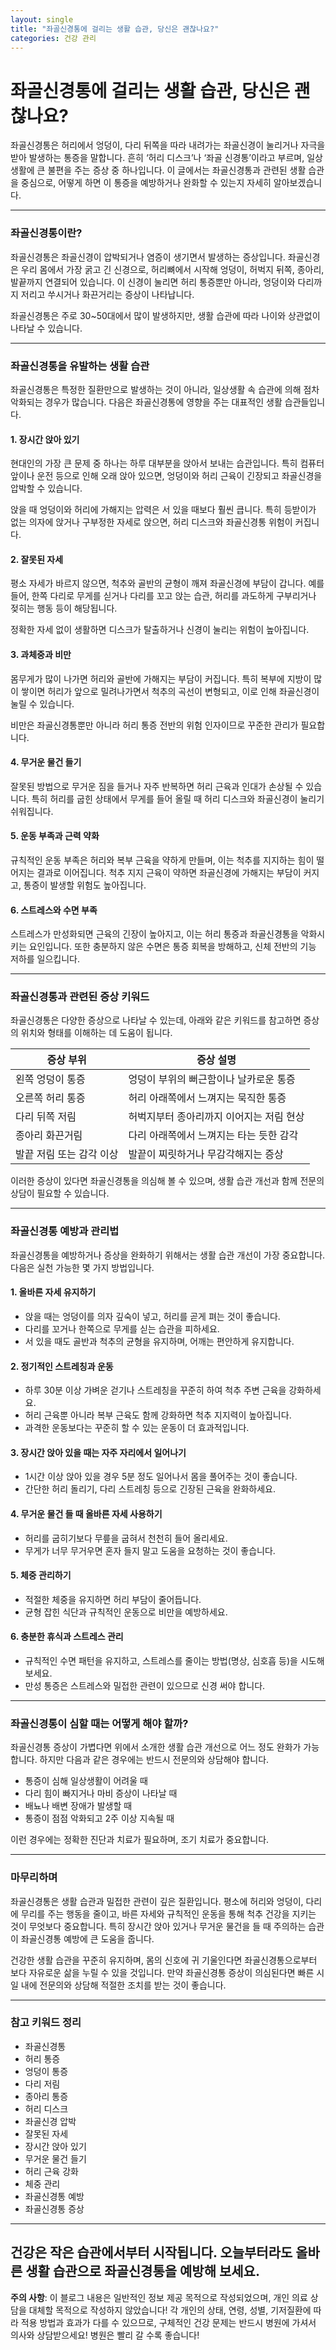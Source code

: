 ```yaml
---
layout: single
title: "좌골신경통에 걸리는 생활 습관, 당신은 괜찮나요?"
categories: 건강 관리
---
```

좌골신경통에 걸리는 생활 습관, 당신은 괜찮나요?
===================================================

좌골신경통은 허리에서 엉덩이, 다리 뒤쪽을 따라 내려가는 좌골신경이 눌리거나 자극을 받아 발생하는 통증을 말합니다. 흔히 ‘허리 디스크’나 ‘좌골 신경통’이라고 부르며, 일상생활에 큰 불편을 주는 증상 중 하나입니다. 이 글에서는 좌골신경통과 관련된 생활 습관을 중심으로, 어떻게 하면 이 통증을 예방하거나 완화할 수 있는지 자세히 알아보겠습니다.

---

### 좌골신경통이란?

좌골신경통은 좌골신경이 압박되거나 염증이 생기면서 발생하는 증상입니다. 좌골신경은 우리 몸에서 가장 굵고 긴 신경으로, 허리뼈에서 시작해 엉덩이, 허벅지 뒤쪽, 종아리, 발끝까지 연결되어 있습니다. 이 신경이 눌리면 허리 통증뿐만 아니라, 엉덩이와 다리까지 저리고 쑤시거나 화끈거리는 증상이 나타납니다.

좌골신경통은 주로 30~50대에서 많이 발생하지만, 생활 습관에 따라 나이와 상관없이 나타날 수 있습니다.

---

### 좌골신경통을 유발하는 생활 습관

좌골신경통은 특정한 질환만으로 발생하는 것이 아니라, 일상생활 속 습관에 의해 점차 악화되는 경우가 많습니다. 다음은 좌골신경통에 영향을 주는 대표적인 생활 습관들입니다.

#### 1. 장시간 앉아 있기

현대인의 가장 큰 문제 중 하나는 하루 대부분을 앉아서 보내는 습관입니다. 특히 컴퓨터 앞이나 운전 등으로 인해 오래 앉아 있으면, 엉덩이와 허리 근육이 긴장되고 좌골신경을 압박할 수 있습니다. 

앉을 때 엉덩이와 허리에 가해지는 압력은 서 있을 때보다 훨씬 큽니다. 특히 등받이가 없는 의자에 앉거나 구부정한 자세로 앉으면, 허리 디스크와 좌골신경통 위험이 커집니다.

#### 2. 잘못된 자세

평소 자세가 바르지 않으면, 척추와 골반의 균형이 깨져 좌골신경에 부담이 갑니다. 예를 들어, 한쪽 다리로 무게를 싣거나 다리를 꼬고 앉는 습관, 허리를 과도하게 구부리거나 젖히는 행동 등이 해당됩니다.

정확한 자세 없이 생활하면 디스크가 탈출하거나 신경이 눌리는 위험이 높아집니다.

#### 3. 과체중과 비만

몸무게가 많이 나가면 허리와 골반에 가해지는 부담이 커집니다. 특히 복부에 지방이 많이 쌓이면 허리가 앞으로 밀려나가면서 척추의 곡선이 변형되고, 이로 인해 좌골신경이 눌릴 수 있습니다.

비만은 좌골신경통뿐만 아니라 허리 통증 전반의 위험 인자이므로 꾸준한 관리가 필요합니다.

#### 4. 무거운 물건 들기

잘못된 방법으로 무거운 짐을 들거나 자주 반복하면 허리 근육과 인대가 손상될 수 있습니다. 특히 허리를 굽힌 상태에서 무게를 들어 올릴 때 허리 디스크와 좌골신경이 눌리기 쉬워집니다.

#### 5. 운동 부족과 근력 약화

규칙적인 운동 부족은 허리와 복부 근육을 약하게 만들며, 이는 척추를 지지하는 힘이 떨어지는 결과로 이어집니다. 척추 지지 근육이 약하면 좌골신경에 가해지는 부담이 커지고, 통증이 발생할 위험도 높아집니다.

#### 6. 스트레스와 수면 부족

스트레스가 만성화되면 근육의 긴장이 높아지고, 이는 허리 통증과 좌골신경통을 악화시키는 요인입니다. 또한 충분하지 않은 수면은 통증 회복을 방해하고, 신체 전반의 기능 저하를 일으킵니다.

---

### 좌골신경통과 관련된 증상 키워드

좌골신경통은 다양한 증상으로 나타날 수 있는데, 아래와 같은 키워드를 참고하면 증상의 위치와 형태를 이해하는 데 도움이 됩니다.

| 증상 부위            | 증상 설명                               |
|----------------------|----------------------------------------|
| 왼쪽 엉덩이 통증     | 엉덩이 부위의 뻐근함이나 날카로운 통증    |
| 오른쪽 허리 통증     | 허리 아래쪽에서 느껴지는 묵직한 통증     |
| 다리 뒤쪽 저림       | 허벅지부터 종아리까지 이어지는 저림 현상 |
| 종아리 화끈거림      | 다리 아래쪽에서 느껴지는 타는 듯한 감각   |
| 발끝 저림 또는 감각 이상 | 발끝이 찌릿하거나 무감각해지는 증상        |

이러한 증상이 있다면 좌골신경통을 의심해 볼 수 있으며, 생활 습관 개선과 함께 전문의 상담이 필요할 수 있습니다.

---

### 좌골신경통 예방과 관리법

좌골신경통을 예방하거나 증상을 완화하기 위해서는 생활 습관 개선이 가장 중요합니다. 다음은 실천 가능한 몇 가지 방법입니다.

#### 1. 올바른 자세 유지하기

- 앉을 때는 엉덩이를 의자 깊숙이 넣고, 허리를 곧게 펴는 것이 좋습니다.
- 다리를 꼬거나 한쪽으로 무게를 싣는 습관을 피하세요.
- 서 있을 때도 골반과 척추의 균형을 유지하며, 어깨는 편안하게 유지합니다.

#### 2. 정기적인 스트레칭과 운동

- 하루 30분 이상 가벼운 걷기나 스트레칭을 꾸준히 하여 척추 주변 근육을 강화하세요.
- 허리 근육뿐 아니라 복부 근육도 함께 강화하면 척추 지지력이 높아집니다.
- 과격한 운동보다는 꾸준히 할 수 있는 운동이 더 효과적입니다.

#### 3. 장시간 앉아 있을 때는 자주 자리에서 일어나기

- 1시간 이상 앉아 있을 경우 5분 정도 일어나서 몸을 풀어주는 것이 좋습니다.
- 간단한 허리 돌리기, 다리 스트레칭 등으로 긴장된 근육을 완화하세요.

#### 4. 무거운 물건 들 때 올바른 자세 사용하기

- 허리를 굽히기보다 무릎을 굽혀서 천천히 들어 올리세요.
- 무게가 너무 무거우면 혼자 들지 말고 도움을 요청하는 것이 좋습니다.

#### 5. 체중 관리하기

- 적절한 체중을 유지하면 허리 부담이 줄어듭니다.
- 균형 잡힌 식단과 규칙적인 운동으로 비만을 예방하세요.

#### 6. 충분한 휴식과 스트레스 관리

- 규칙적인 수면 패턴을 유지하고, 스트레스를 줄이는 방법(명상, 심호흡 등)을 시도해 보세요.
- 만성 통증은 스트레스와 밀접한 관련이 있으므로 신경 써야 합니다.

---

### 좌골신경통이 심할 때는 어떻게 해야 할까?

좌골신경통 증상이 가볍다면 위에서 소개한 생활 습관 개선으로 어느 정도 완화가 가능합니다. 하지만 다음과 같은 경우에는 반드시 전문의와 상담해야 합니다.

- 통증이 심해 일상생활이 어려울 때
- 다리 힘이 빠지거나 마비 증상이 나타날 때
- 배뇨나 배변 장애가 발생할 때
- 통증이 점점 악화되고 2주 이상 지속될 때

이런 경우에는 정확한 진단과 치료가 필요하며, 조기 치료가 중요합니다.

---

### 마무리하며

좌골신경통은 생활 습관과 밀접한 관련이 깊은 질환입니다. 평소에 허리와 엉덩이, 다리에 무리를 주는 행동을 줄이고, 바른 자세와 규칙적인 운동을 통해 척추 건강을 지키는 것이 무엇보다 중요합니다. 특히 장시간 앉아 있거나 무거운 물건을 들 때 주의하는 습관이 좌골신경통 예방에 큰 도움을 줍니다.

건강한 생활 습관을 꾸준히 유지하며, 몸의 신호에 귀 기울인다면 좌골신경통으로부터 보다 자유로운 삶을 누릴 수 있을 것입니다. 만약 좌골신경통 증상이 의심된다면 빠른 시일 내에 전문의와 상담해 적절한 조치를 받는 것이 좋습니다.

---

### 참고 키워드 정리

- 좌골신경통
- 허리 통증
- 엉덩이 통증
- 다리 저림
- 종아리 통증
- 허리 디스크
- 좌골신경 압박
- 잘못된 자세
- 장시간 앉아 있기
- 무거운 물건 들기
- 허리 근육 강화
- 체중 관리
- 좌골신경통 예방
- 좌골신경통 증상

---

건강은 작은 습관에서부터 시작됩니다. 오늘부터라도 올바른 생활 습관으로 좌골신경통을 예방해 보세요.
---

**주의 사항**: 이 블로그 내용은 일반적인 정보 제공 목적으로 작성되었으며, 개인 의료 상담을 대체할 목적으로 작성하지 않았습니다! 각 개인의 상태, 연령, 성별, 기저질환에 따라 적용 방법과 효과가 다를 수 있으므로, 구체적인 건강 문제는 반드시 병원에 가셔서 의사와 상담받으세요! 병원은 빨리 갈 수록 좋습니다!
